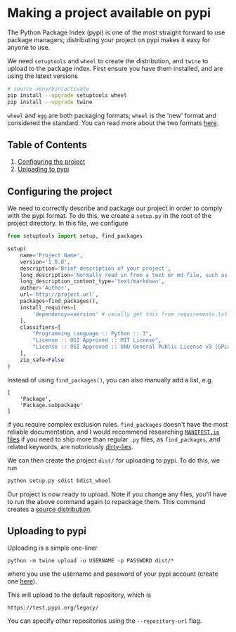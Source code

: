 # Making a project available on pypi

The Python Package Index (pypi) is one of the most straight forward to use package managers; distributing your project on pypi makes it easy for anyone to use.

We need `setuptools` and `wheel` to create the distribution, and `twine` to upload to the package index. First ensure you have them installed, and are using the latest versions
```bash
# source venv/bin/activate
pip install --upgrade setuptools wheel
pip install --upgrade twine
```

`wheel` and `egg` are both packaging formats; `wheel` is the 'new' format and considered the standard. You can read more about the two formats [here](https://packaging.python.org/discussions/wheel-vs-egg/).

<!--BEGIN TOC-->
## Table of Contents
1. [Configuring the project](#configuring-the-project)
2. [Uploading to pypi](#uploading-to-pypi)

<!--END TOC-->

## Configuring the project
We need to correctly describe and package our project in order to comply with the pypi format. To do this, we create a `setup.py` in the root of the project directory. In this file, we configure
```python
from setuptools import setup, find_packages

setup(
	name='Project Name',
	version='1.0.0',
	description='Brief description of your project',
	long_description='Normally read in from a text or md file, such as README.md',
	long_description_content_type='text/markdown',
	author='Author',
	url='http://project.url',
	packages=find_packages(),
	install_requires=[
		'dependency==version' # usually get this from requirements.txt
	],
	classifiers=[
		"Programming Language :: Python :: 3",
		"License :: OSI Approved :: MIT License",
		"License :: OSI Approved :: GNU General Public License v3 (GPLv3)",
	],
	zip_safe=False
)
```
Instead of using `find_packages()`, you can also manually add a list, e.g.
```
[
	'Package',
	'Package.subpackage'
]
```
if you require complex exclusion rules. `find_packages` doesn't have the most reliable documentation, and I would recommend researching [`MANIFEST.in` files](https://packaging.python.org/guides/using-manifest-in/) if you need to ship more than regular `.py` files, as `find_packages`, and related keywords, are notoriously [dirty-lies](https://stackoverflow.com/a/14159430).

We can then create the project `dist/` for uploading to pypi. To do this, we run
```bash
python setup.py sdist bdist_wheel
```
Our project is now ready to upload. Note if you change any files, you'll have to run the above command again to repackage them. This command creates a [source distribution](https://docs.python.org/3/distutils/sourcedist.html).

## Uploading to pypi
Uploading is a simple one-liner
```
python -m twine upload -u USERNAME -p PASSWORD dist/*
```
where you use the username and password of your pypi account (create one [here](https://pypi.org/)).

This will upload to the default repository, which is
```
https://test.pypi.org/legacy/
```
You can specify other repositories using the `--repository-url` flag.
